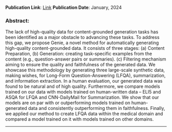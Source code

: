
**Publication Link**: [Link](https://arxiv.org/pdf/2401.14367.pdf)
**Publication Date**: January, 2024

### Abstract:
The lack of high-quality data for content-grounded generation tasks has been identified as a major obstacle to advancing these tasks. To address this gap, we propose Genie, a novel method for automatically generating high-quality content-grounded data. It consists of three stages: (a) Content Preparation, (b) Generation: creating task-specific examples from the content (e.g., question-answer pairs or summaries). (c) Filtering mechanism aiming to ensure the quality and faithfulness of the generated data. We showcase this methodology by generating three large-scale synthetic data, making wishes, for Long-Form Question-Answering (LFQA), summarization, and information extraction. In a human evaluation, our generated data was found to be natural and of high quality. Furthermore, we compare models trained on our data with models trained on human-written data – ELI5 and ASQA for LFQA and CNN-DailyMail for Summarization. We show that our models are on par with or outperforming models trained on human-generated data and consistently outperforming them in faithfulness. Finally, we applied our method to create LFQA data within the medical domain and compared a model trained on it with models trained on other domains.

---

